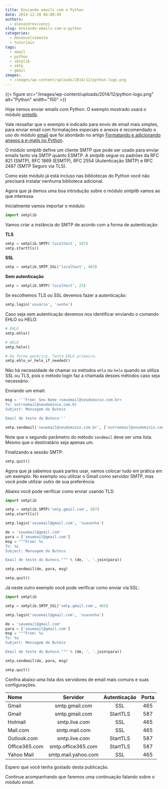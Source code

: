 ```yaml
---
title: Enviando emails com o Python
date: 2014-12-28 06:00:49
authors:
  - alexandrevicenzi
slug: enviando-emails-com-o-python
categories:
  - desenvolvimento
  - tutoriais
tags:
  - email
  - python
  - smtplib
  - smtp
  - gmail
images:
  - /images/wp-content/uploads/2014/12/python-logo.png
---
```


{{< figure src="/images/wp-content/uploads/2014/12/python-logo.png" alt="Python" width="150" >}}

Hoje iremos enviar emails com Python. O exemplo mostrado usará o módulo [smtplib](https://docs.python.org/3.8/library/smtplib.html).

Vale ressaltar que o exemplo é indicado para envio de email mais simples, para enviar email com formatações especiais e anexos é recomendado o uso do módulo [email](https://docs.python.org/3.8/library/email.html) que foi abordado no artigo [Formatando e adicionando anexos a e-mails no Python](/formatando-e-adicionando-anexos-a-e-mails-no-python/).

O módulo _smtplib_ define um cliente SMTP que pode ser usado para enviar emails tanto via SMTP quanto ESMTP. A _smtplib_ segue os padrões da RFC 821 (SMTP), RFC 1869 (ESMTP), RFC 2554 (Autenticação SMTP) e RFC 2487 (SMTP Seguro via TLS).

Como este módulo já está incluso nas bibliotecas do Python você não precisará instalar nenhuma biblioteca adicional.

Agora que já demos uma boa introdução sobre o módulo _smtplib_ vamos ao que interessa.

Inicialmente vamos importar o módulo:

```py
import smtplib
```

Vamos criar a instância do SMTP de acordo com a forma de autenticação:

**TLS**

```py
smtp = smtplib.SMTP('localhost', 587)
smtp.starttls()
```

**SSL**

```py
smtp = smtplib.SMTP_SSL('localhost', 465)
```

**Sem autenticação**

```py
smtp = smtplib.SMTP('localhost', 25)
```

Se escolhemos TLS ou SSL devemos fazer a autenticação:

```py
smtp.login('usuário', 'senha')
```

Caso seja sem autenticação devemos nos identificar enviando o comando EHLO ou HELO:

```py
# EHLO
smtp.ehlo()

# HELO
smtp.helo()

# De forma genérica. Tenta EHLO primeiro.
smtp.ehlo_or_helo_if_needed()
```

Não há necessidade de chamar os métodos `ehlo` ou `helo` quando se utiliza SSL ou TLS, pois o método login faz a chamada desses métodos caso seja necessário.

Enviando um email:

```py
msg = '''From: Seu Nome <seuemail@seudominio.com.br>
To: outroemail@seudominio.com.br
Subject: Mensagem do Buteco

Email de teste do Buteco'''

smtp.sendmail('seuemail@seudominio.com.br', ['outroemail@seudominio.com.br'], msg)
```

Note que o segundo parâmetro do método `sendmail` deve ser uma lista. Mesmo que o destinatário seja apenas um.

Finalizando a sessão SMTP:

```py
smtp.quit()
```

Agora que já sabemos quais partes usar, vamos colocar tudo em prática em um exemplo. No exemplo vou utilizar o Gmail como servidor SMTP, mas você pode utilizar outro de sua preferência.

Abaixo você pode verificar como enviar usando TLS:

```py
import smtplib

smtp = smtplib.SMTP('smtp.gmail.com', 587)
smtp.starttls()

smtp.login('seuemail@gmail.com', 'suasenha')

de = 'seuemail@gmail.com'
para = ['seuemail@gmail.com']
msg = """From: %s
To: %s
Subject: Mensagem do Buteco

Email de teste do Buteco.""" % (de, ', '.join(para))

smtp.sendmail(de, para, msg)

smtp.quit()
```

Já neste outro exemplo você pode verificar como enviar via SSL:

```py
import smtplib

smtp = smtplib.SMTP_SSL('smtp.gmail.com', 465)

smtp.login('seuemail@gmail.com', 'suasenha')

de = 'seuemail@gmail.com'
para = ['seuemail@gmail.com']
msg = """From: %s
To: %s
Subject: Mensagem do Buteco

Email de teste do Buteco.""" % (de, ', '.join(para))

smtp.sendmail(de, para, msg)

smtp.quit()
```

Confira abaixo uma lista dos servidores de email mais comuns e suas configurações.

| Nome | Servidor | Autenticação | Porta |
|:--------------|:-------------------:|:------------:|:-----:|
| Gmail         |   smtp.gmail.com    |     SSL      |  465  |
| Gmail         |   smtp.gmail.com    |   StartTLS   |  587  |
| Hotmail       |    smtp.live.com    |     SSL      |  465  |
| Mail.com      |    smtp.mail.com    |     SSL      |  465  |
| Outlook.com   |    smtp.live.com    |   StartTLS   |  587  |
| Office365.com | smtp.office365.com  |   StartTLS   |  587  |
| Yahoo Mail    | smtp.mail.yahoo.com |     SSL      |  465  |

Espero que você tenha gostado desta publicação.

Continue acompanhando que faremos uma continuação falando sobre o módulo _email_.
